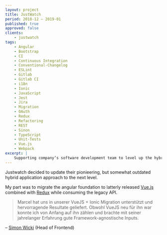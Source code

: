 ```yaml
---
layout: project
title: JustWatch
period: 2018-12 – 2019-01
published: true
approved: false
clients:
    - justwatch
tags:
    - Angular
    - Bootstrap
    - CI
    - Continuous Integration
    - Conventional-Changelog
    - ESLint
    - Gitlab
    - Gitlab CI
    - i18n
    - Ionic
    - JavaScript
    - Jest
    - Jira
    - Migration
    - OAuth
    - Redux  
    - Refactoring
    - REST
    - Sinon
    - TypeScript
    - Unit-Tests
    - Vue.js
    - Webpack
excerpt: |
    Supporting company’s software development team to level up the hybrid web-application from angular to vue and ionic.
---
```

Justwatch decided to update their pionieering, but somewhat outdated hybrid application approach to the next level.

My part was to migrate the angular foundation to latterly released [Vue.js](https://vuejs.org) combined with [Redux](https://redux.js.org) while consuming the legacy API.

> Marcel hat uns in unserer VueJS + Ionic Migration unterstützt und hervorragende Resultate geliefert. Obwohl VueJS neu für ihn war konnte ich von Anfang auf ihn zählen und brachte mit seiner jahrelanger Erfahrung gute Framework-agnostische Inputs.

– [Simon Wicki](https://www.linkedin.com/in/simon-w-490b8617a/) (Head of Frontend)
